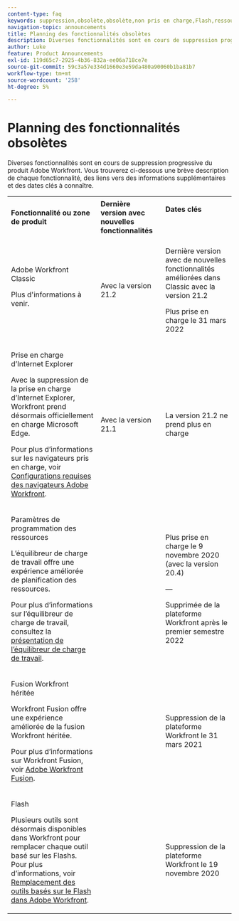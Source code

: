 ```yaml
---
content-type: faq
keywords: suppression,obsolète,obsolète,non pris en charge,Flash,ressource,planification
navigation-topic: announcements
title: Planning des fonctionnalités obsolètes
description: Diverses fonctionnalités sont en cours de suppression progressive du produit Adobe Workfront. Vous trouverez ci-dessous une brève description de chaque fonctionnalité, des liens vers des informations supplémentaires et des dates clés à connaître.
author: Luke
feature: Product Announcements
exl-id: 119d65c7-2925-4b36-832a-ee06a718ce7e
source-git-commit: 59c3a57e334d1660e3e59da480a90060b1ba81b7
workflow-type: tm+mt
source-wordcount: '258'
ht-degree: 5%

---
```


# Planning des fonctionnalités obsolètes

Diverses fonctionnalités sont en cours de suppression progressive du produit Adobe Workfront. Vous trouverez ci-dessous une brève description de chaque fonctionnalité, des liens vers des informations supplémentaires et des dates clés à connaître.

<table style="table-layout:auto"> 
 <col> 
 <col data-mc-conditions=""> 
 <col> 
 <tbody> 
  <tr> 
   <td><b>Fonctionnalité ou zone de produit</b></td> 
   <td><strong>Dernière version avec nouvelles fonctionnalités</strong> </td> 
   <td> <p rowspan="2"><strong>Dates clés</strong> </p> <p rowspan="2"> </p> </td> 
  </tr> 
  <tr data-mc-conditions=""> 
   <td>Adobe Workfront Classic <p style="font-weight: normal;">Plus d'informations à venir.</p> </td> 
   <td>Avec la version 21.2</td> 
   <td> <p>Dernière version avec de nouvelles fonctionnalités améliorées dans Classic avec la version 21.2</p> <p>Plus prise en charge le 31 mars 2022</p> </td> 
  </tr> 
  <tr data-mc-conditions=""> 
   <td> <p>Prise en charge d’Internet Explorer</p> <p>Avec la suppression de la prise en charge d’Internet Explorer, Workfront prend désormais officiellement en charge Microsoft Edge. </p> <p>Pour plus d’informations sur les navigateurs pris en charge, voir <a href="../../workfront-basics/workfront-browser-requirements.md" class="MCXref xref"> Configurations requises des navigateurs Adobe Workfront</a>.</p> </td> 
   <td>Avec la version 21.1</td> 
   <td>La version 21.2 ne prend plus en charge</td> 
  </tr> 
  <tr> 
   <td> <p>Paramètres de programmation des ressources</p> <p>L’équilibreur de charge de travail offre une expérience améliorée de planification des ressources.</p> <p>Pour plus d’informations sur l’équilibreur de charge de travail, consultez la <a href="../../resource-mgmt/workload-balancer/overview-workload-balancer.md">présentation de l’équilibreur de charge de travail</a>.</p> </td> 
   <td> </td> 
   <td> <p>Plus prise en charge le 9 novembre 2020 (avec la version 20.4)</p> <p>—</p> <p>Supprimée de la plateforme Workfront après le premier semestre 2022</p> </td> 
  </tr> 
  <tr> 
   <td> <p>Fusion Workfront héritée</p> <p>Workfront Fusion offre une expérience améliorée de la fusion Workfront héritée.</p> <p>Pour plus d’informations sur Workfront Fusion, voir <a href="../../workfront-fusion/workfront-fusion-2.md" class="MCXref xref">Adobe Workfront Fusion</a>.</p> </td> 
   <td> </td> 
   <td>Suppression de la plateforme Workfront le 31 mars 2021</td> 
  </tr> 
  <tr> 
   <td> <p>Flash</p> <p>Plusieurs outils sont désormais disponibles dans Workfront pour remplacer chaque outil basé sur les Flashs. Pour plus d’informations, voir <a href="../../product-announcements/announcements/announcement-archive/replace-flash-tools.md" class="MCXref xref">Remplacement des outils basés sur le Flash dans Adobe Workfront</a>.</p> </td> 
   <td> </td> 
   <td> <p> </p> <p>Suppression de la plateforme Workfront le 19 novembre 2020</p> </td> 
  </tr> <!--
   <tr data-mc-conditions="QuicksilverOrClassic.Draft mode"> 
    <td> <p>Enhanced Authentication 1.0</p> <p>The method of migrating to the new Enhanced Authentication 2.0 depends on whether you are using Legacy Authentication or Enhanced Authentication 1.0. For more information, see <a href="../../administration-and-setup/manage-workfront/security/get-started-enhanced-authentication.md" class="MCXref xref">Enhanced Authentication overview</a>.</p> </td> 
    <td>&nbsp;</td> 
    <td>2021</td> 
   </tr>
  --> <!--
   <tr data-mc-conditions="QuicksilverOrClassic.Draft mode"> 
    <td> <p>Allowlist updates </p> <!--
      <p data-mc-conditions="QuicksilverOrClassic.Draft mode">Split</p>
     --> <!--
      <p data-mc-conditions="QuicksilverOrClassic.Draft mode">Email Service updated (MailGun)</p>
     --> </td>

</tr>

</tbody> 
</table>
